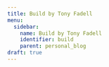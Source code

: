 ```yaml
---
title: Build by Tony Fadell
menu:
  sidebar:
    name: Build by Tony Fadell
    identifier: build
    parent: personal_blog
draft: true
---
```

